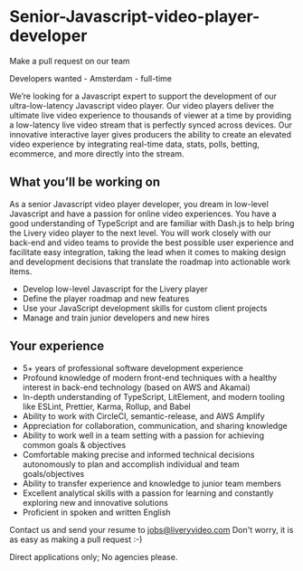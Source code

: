 # Senior-Javascript-video-player-developer
Make a pull request on our team

Developers wanted - Amsterdam - full-time

We’re looking for a Javascript expert to support the development of our ultra-low-latency Javascript video player. Our video players deliver the ultimate live video experience to thousands of viewer at a time by providing a low-latency live video stream that is perfectly synced across devices. Our innovative interactive layer gives producers the ability to create an elevated video experience by integrating real-time data, stats, polls, betting, ecommerce, and more directly into the stream.

## What you’ll be working on

As a senior Javascript video player developer, you dream in low-level Javascript and have a passion for online video experiences. You have a good understanding of TypeScript and are familiar with Dash.js to help bring the Livery video player to the next level. You will work closely with our back-end and video teams to provide the best possible user experience and facilitate easy integration, taking the lead when it comes to making design and development decisions that translate the roadmap into actionable work items.
- Develop low-level Javascript for the Livery player
- Define the player roadmap and new features
- Use your JavaScript development skills for custom client projects
- Manage and train junior developers and new hires



## Your experience
- 5+ years of professional software development experience
- Profound knowledge of modern front-end techniques with a healthy interest in back-end technology (based on AWS and Akamai)
- In-depth understanding of TypeScript, LitElement, and modern tooling like ESLint, Prettier, Karma, Rollup, and Babel
- Ability to work with CircleCI, semantic-release, and AWS Amplify
- Appreciation for collaboration, communication, and sharing knowledge
- Ability to work well in a team setting with a passion for achieving common goals & objectives
- Comfortable making precise and informed technical decisions autonomously to plan and accomplish individual and team goals/objectives
- Ability to transfer experience and knowledge to junior team members
- Excellent analytical skills with a passion for learning and constantly exploring new and innovative solutions
- Proficient in spoken and written English


Contact us and send your resume to jobs@liveryvideo.com Don't worry, it is as easy as making a pull request :-)

Direct applications only; No agencies please.
